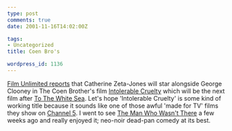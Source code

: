 ```yaml
---
type: post
comments: true
date: 2001-11-16T14:02:00Z

tags:
- Uncategorized
title: Coen Bro's

wordpress_id: 1136
---
```


[Film Unlimited reports](http://film.guardian.co.uk/0,3968,423571,00.html) that Catherine Zeta-Jones will star alongside George Clooney in The Coen Brother's film [Intolerable Cruelty](http://uk.imdb.com/Title?0138524) which will be the next film after [To The White Sea](http://uk.imdb.com/Title?0176238). Let's hope 'Intolerable Cruelty' is some kind of working title because it sounds like one of those awful 'made for TV' films they show on [Channel 5](http://www.channel5.co.uk/). I went to see [The Man Who Wasn't There](http://www.themanwhowasntthere.com/) a few weeks ago and really enjoyed it; neo-noir dead-pan comedy at its best. 
